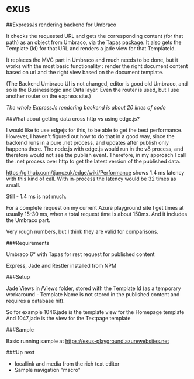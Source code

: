 exus
====

##ExpressJs rendering backend for Umbraco

It checks the requested URL and gets the corresponding content (for that path) as an object from Umbraco, via the Tapas package.
It also gets the Template (Id) for that URL and renders a jade view for that TemplateId.

It replaces the MVC part in Umbraco and much needs to be done, but it works with the most basic functionality : render the right document content based on url and the right view based on the document template.

(The Backend Umbraco UI is not changed, editor is good old Umbraco, and so is the Businesslogic and Data layer. Even the router is used, but I use another router on the express site.)

_The whole ExpressJs rendering backend is about 20 lines of code_

##What about getting data cross http vs using edge.js?

I would like to use edgejs for this, to be able to get the best performance. However, I haven't figured out how to do that in a good way, 
since the backend runs in a pure .net process, and updates after publish only happens there. The node.js with edge.js would run in the v8 process,
and therefore would not see the publish event. Therefore, in my approach I call the .net process over http to get the latest version of the published data.

https://github.com/tjanczuk/edge/wiki/Performance shows 1.4 ms latency with this kind of call. With in-process the latency would be 32 times as small. 

Still - 1.4 ms is not much.

For a complete request on my current Azure playground site I get times at usually 15-30 ms, when a total request time is about 150ms. And it includes the Umbraco part.

Very rough numbers, but I think they are valid for comparisons.


###Requirements

Umbraco 6* with Tapas for rest request for published content

Express, Jade and Restler installed from NPM

###Setup

Jade Views in /Views folder, stored with the Template Id (as a temporary workaround - Template Name is not stored in the published content and requires a database hit).

So for example 1046.jade is the template view for the Homepage template
And 1047.jade is the view for the Textpage template

###Sample

Basic running sample at https://exus-playground.azurewebsites.net

###Up next

* locallink and media from the rich text editor
* Sample navigation "macro"


